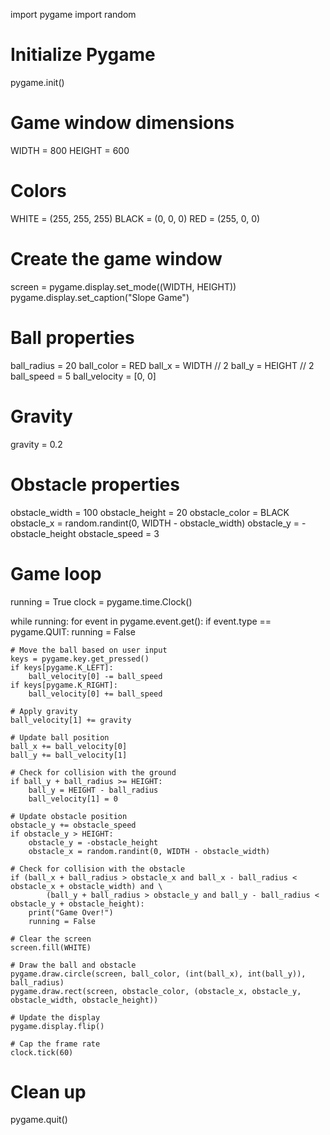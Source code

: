 import pygame
import random

# Initialize Pygame
pygame.init()

# Game window dimensions
WIDTH = 800
HEIGHT = 600

# Colors
WHITE = (255, 255, 255)
BLACK = (0, 0, 0)
RED = (255, 0, 0)

# Create the game window
screen = pygame.display.set_mode((WIDTH, HEIGHT))
pygame.display.set_caption("Slope Game")

# Ball properties
ball_radius = 20
ball_color = RED
ball_x = WIDTH // 2
ball_y = HEIGHT // 2
ball_speed = 5
ball_velocity = [0, 0]

# Gravity
gravity = 0.2

# Obstacle properties
obstacle_width = 100
obstacle_height = 20
obstacle_color = BLACK
obstacle_x = random.randint(0, WIDTH - obstacle_width)
obstacle_y = -obstacle_height
obstacle_speed = 3

# Game loop
running = True
clock = pygame.time.Clock()

while running:
    for event in pygame.event.get():
        if event.type == pygame.QUIT:
            running = False

    # Move the ball based on user input
    keys = pygame.key.get_pressed()
    if keys[pygame.K_LEFT]:
        ball_velocity[0] -= ball_speed
    if keys[pygame.K_RIGHT]:
        ball_velocity[0] += ball_speed

    # Apply gravity
    ball_velocity[1] += gravity

    # Update ball position
    ball_x += ball_velocity[0]
    ball_y += ball_velocity[1]

    # Check for collision with the ground
    if ball_y + ball_radius >= HEIGHT:
        ball_y = HEIGHT - ball_radius
        ball_velocity[1] = 0

    # Update obstacle position
    obstacle_y += obstacle_speed
    if obstacle_y > HEIGHT:
        obstacle_y = -obstacle_height
        obstacle_x = random.randint(0, WIDTH - obstacle_width)

    # Check for collision with the obstacle
    if (ball_x + ball_radius > obstacle_x and ball_x - ball_radius < obstacle_x + obstacle_width) and \
            (ball_y + ball_radius > obstacle_y and ball_y - ball_radius < obstacle_y + obstacle_height):
        print("Game Over!")
        running = False

    # Clear the screen
    screen.fill(WHITE)

    # Draw the ball and obstacle
    pygame.draw.circle(screen, ball_color, (int(ball_x), int(ball_y)), ball_radius)
    pygame.draw.rect(screen, obstacle_color, (obstacle_x, obstacle_y, obstacle_width, obstacle_height))

    # Update the display
    pygame.display.flip()

    # Cap the frame rate
    clock.tick(60)

# Clean up
pygame.quit()
